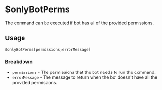 # $onlyBotPerms
The command can be executed if bot has all of the provided permissions.

## Usage
```
$onlyBotPerms[permissions;errorMessage]
```

### Breakdown
- `permissions` - The permissions that the bot needs to run the command.
- `errorMessage` - The message to return when the bot doesn't have all the provided permissions.
